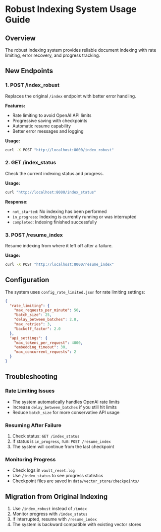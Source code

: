 # Robust Indexing System Usage Guide

## Overview
The robust indexing system provides reliable document indexing with rate limiting, error recovery, and progress tracking.

## New Endpoints

### 1. POST /index_robust
Replaces the original `/index` endpoint with better error handling.

**Features:**
- Rate limiting to avoid OpenAI API limits
- Progressive saving with checkpoints
- Automatic resume capability
- Better error messages and logging

**Usage:**
```bash
curl -X POST "http://localhost:8000/index_robust"
```

### 2. GET /index_status
Check the current indexing status and progress.

**Usage:**
```bash
curl "http://localhost:8000/index_status"
```

**Response:**
- `not_started`: No indexing has been performed
- `in_progress`: Indexing is currently running or was interrupted
- `completed`: Indexing finished successfully

### 3. POST /resume_index
Resume indexing from where it left off after a failure.

**Usage:**
```bash
curl -X POST "http://localhost:8000/resume_index"
```

## Configuration
The system uses `config_rate_limited.json` for rate limiting settings:

```json
{
  "rate_limiting": {
    "max_requests_per_minute": 50,
    "batch_size": 25,
    "delay_between_batches": 2.0,
    "max_retries": 3,
    "backoff_factor": 2.0
  },
  "api_settings": {
    "max_tokens_per_request": 4000,
    "embedding_timeout": 30,
    "max_concurrent_requests": 2
  }
}
```

## Troubleshooting

### Rate Limiting Issues
- The system automatically handles OpenAI rate limits
- Increase `delay_between_batches` if you still hit limits
- Reduce `batch_size` for more conservative API usage

### Resuming After Failure
1. Check status: `GET /index_status`
2. If status is `in_progress`, run: `POST /resume_index`
3. The system will continue from the last checkpoint

### Monitoring Progress
- Check logs in `vault_reset.log`
- Use `/index_status` to see progress statistics
- Checkpoint files are saved in `data/vector_store/checkpoints/`

## Migration from Original Indexing
1. Use `/index_robust` instead of `/index`
2. Monitor progress with `/index_status`
3. If interrupted, resume with `/resume_index`
4. The system is backward compatible with existing vector stores
